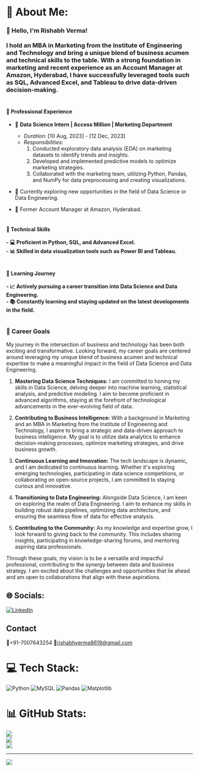 # 💫 About Me:
### 👋 Hello, I'm Rishabh Verma!<br><br>I hold an MBA in Marketing from the Institute of Engineering and Technology and bring a unique blend of business acumen and technical skills to the table. With a strong foundation in marketing and recent experience as an Account Manager at Amazon, Hyderabad, I have successfully leveraged tools such as SQL, Advanced Excel, and Tableau to drive data-driven decision-making.<br><br>
#### 💼 Professional Experience

- 🏢 **Data Science Intern | Access Million | Marketing Department**
  - *Duration:* [10 Aug, 2023] - [12 Dec, 2023]
  - *Responsibilities:*
    1. Conducted exploratory data analysis (EDA) on marketing datasets to identify trends and insights.
    2. Developed and implemented predictive models to optimize marketing strategies.
    3. Collaborated with the marketing team, utilizing Python, Pandas, and NumPy for data preprocessing and creating visualizations.

- 🏢 Currently exploring new opportunities in the field of Data Science or Data Engineering.
- 🚀 Former Account Manager at Amazon, Hyderabad.
<br><br>
#### 🚀 Technical Skills<br><br>- 💻 Proficient in Python, SQL, and Advanced Excel.<br>- 📊 Skilled in data visualization tools such as Power BI and Tableau.<br><br>
#### 🌱 Learning Journey<br><br>- 📈 Actively pursuing a career transition into Data Science and Data Engineering.<br>- 📚 Constantly learning and staying updated on the latest developments in the field.<br><br>


### 🎯 Career Goals

My journey in the intersection of business and technology has been both exciting and transformative. Looking forward, my career goals are centered around leveraging my unique blend of business acumen and technical expertise to make a meaningful impact in the field of Data Science and Data Engineering.

1. **Mastering Data Science Techniques:** I am committed to honing my skills in Data Science, delving deeper into machine learning, statistical analysis, and predictive modeling. I aim to become proficient in advanced algorithms, staying at the forefront of technological advancements in the ever-evolving field of data.

2. **Contributing to Business Intelligence:** With a background in Marketing and an MBA in Marketing from the Institute of Engineering and Technology, I aspire to bring a strategic and data-driven approach to business intelligence. My goal is to utilize data analytics to enhance decision-making processes, optimize marketing strategies, and drive business growth.

3. **Continuous Learning and Innovation:** The tech landscape is dynamic, and I am dedicated to continuous learning. Whether it's exploring emerging technologies, participating in data science competitions, or collaborating on open-source projects, I am committed to staying curious and innovative.

4. **Transitioning to Data Engineering:** Alongside Data Science, I am keen on exploring the realm of Data Engineering. I aim to enhance my skills in building robust data pipelines, optimizing data architecture, and ensuring the seamless flow of data for effective analysis.

5. **Contributing to the Community:** As my knowledge and expertise grow, I look forward to giving back to the community. This includes sharing insights, participating in knowledge-sharing forums, and mentoring aspiring data professionals.

Through these goals, my vision is to be a versatile and impactful professional, contributing to the synergy between data and business strategy. I am excited about the challenges and opportunities that lie ahead and am open to collaborations that align with these aspirations.


## 🌐 Socials:
[![LinkedIn](https://img.shields.io/badge/LinkedIn-%230077B5.svg?logo=linkedin&logoColor=white)](https://linkedin.com/in/rishabhverma1996) 

## Contact 
📱+91-7007643254
📧rishabhverma8619@gmail.com

# 💻 Tech Stack:
![Python](https://img.shields.io/badge/python-3670A0?style=for-the-badge&logo=python&logoColor=ffdd54) ![MySQL](https://img.shields.io/badge/mysql-%2300000f.svg?style=for-the-badge&logo=mysql&logoColor=white) ![Pandas](https://img.shields.io/badge/pandas-%23150458.svg?style=for-the-badge&logo=pandas&logoColor=white) ![Matplotlib](https://img.shields.io/badge/Matplotlib-%23ffffff.svg?style=for-the-badge&logo=Matplotlib&logoColor=black)
# 📊 GitHub Stats:
![](https://github-readme-stats.vercel.app/api?username=rishabh1882&theme=dark&hide_border=false&include_all_commits=false&count_private=false)<br/>
![](https://github-readme-streak-stats.herokuapp.com/?user=rishabh1882&theme=dark&hide_border=false)<br/>
![](https://github-readme-stats.vercel.app/api/top-langs/?username=rishabh1882&theme=dark&hide_border=false&include_all_commits=false&count_private=false&layout=compact)

---
[![](https://visitcount.itsvg.in/api?id=rishabh1882&icon=0&color=0)](https://visitcount.itsvg.in)

<!-- Proudly created with GPRM ( https://gprm.itsvg.in ) -->

